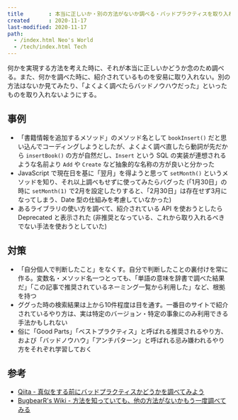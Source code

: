 ```yaml
---
title        : 本当に正しいか・別の方法がないか調べる・バッドプラクティスを取り入れない
created      : 2020-11-17
last-modified: 2020-11-17
path:
  - /index.html Neo's World
  - /tech/index.html Tech
---
```


何かを実現する方法を考えた時に、それが本当に正しいかどうか念のため調べる。また、何かを調べた時に、紹介されているものを安易に取り入れない。別の方法はないか見てみたり、「よくよく調べたらバッドノウハウだった」といったものを取り入れないようにする。


## 事例

- 「書籍情報を追加するメソッド」のメソッド名として `bookInsert()` だと思い込んでコーディングしようとしたが、よくよく調べ直したら動詞が先だから `insertBook()` の方が自然だし、`Insert` という SQL の実装が連想されるような名前より `Add` や `Create` など抽象的な名称の方が良いと分かった
- JavaScript で現在日を基に「翌月」を得ようと思って `setMonth()` というメソッドを知り、それ以上調べもせずに使ってみたらバグった (「1月30日」の時に `setMonth(1)` で2月を設定したりすると、「2月30日」は存在せず3月になってしまう、Date 型の仕組みを考慮していなかった)
- あるライブラリの使い方を調べて、紹介されている API を使おうとしたら Deprecated と表示された (非推奨となっている、これから取り入れるべきでない手法を使おうとしていた)


## 対策

- 「自分個人で判断したこと」をなくす。自分で判断したことの裏付けを常に作る。変数名・メソッド名一つとっても、「単語の意味を辞書で調べた結果だ」「この記事で推奨されているネーミング一覧から利用した」など、根拠を持つ
- ググった時の検索結果は上から10件程度は目を通す。一番目のサイトで紹介されているやり方は、実は特定のバージョン・特定の事象にのみ利用できる手法かもしれない
- 俗に「Good Parts」「ベストプラクティス」と呼ばれる推奨されるやり方、および「バッドノウハウ」「アンチパターン」と呼ばれる忌み嫌われるやり方をそれぞれ学習しておく


## 参考

- [Qiita - 真似をする前にバッドプラクティスかどうかを調べてみよう](https://qiita.com/n_slender/items/3be36b3dc7451e230e95)
- [BugbearR's Wiki - 方法を知っていても、他の方法がないかもう一度調べてみる](http://www.bugbearr.jp/?%E9%96%8B%E7%99%BA%E8%A6%8F%E7%B4%84%2F127)
